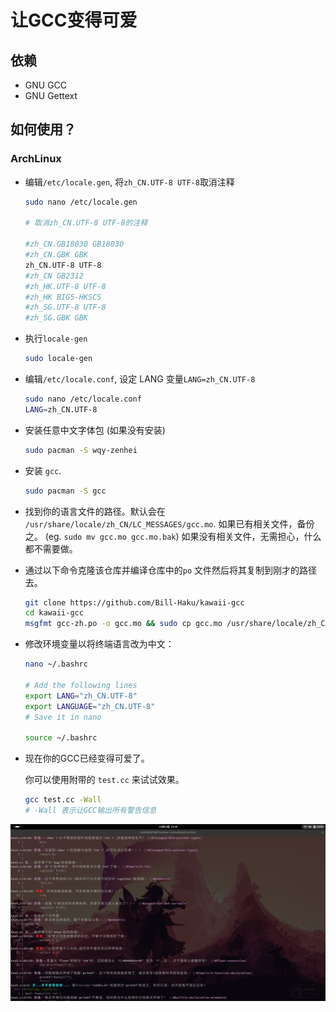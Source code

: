 # 让GCC变得可爱

## 依赖
- GNU GCC
- GNU Gettext

## 如何使用？
### ArchLinux

- 编辑`/etc/locale.gen`, 将`zh_CN.UTF-8 UTF-8`取消注释
    ```bash
    sudo nano /etc/locale.gen

    # 取消zh_CN.UTF-8 UTF-8的注释

    #zh_CN.GB18030 GB18030
    #zh_CN.GBK GBK
    zh_CN.UTF-8 UTF-8
    #zh_CN GB2312
    #zh_HK.UTF-8 UTF-8
    #zh_HK BIG5-HKSCS
    #zh_SG.UTF-8 UTF-8
    #zh_SG.GBK GBK
    ```
- 执行`locale-gen`

    ```bash
    sudo locale-gen
    ```

- 编辑`/etc/locale.conf`, 设定 LANG 变量`LANG=zh_CN.UTF-8`

    ```bash
    sudo nano /etc/locale.conf
    LANG=zh_CN.UTF-8
    ```

- 安装任意中文字体包 (如果没有安装)

    ```bash
    sudo pacman -S wqy-zenhei
    ```

- 安装 `gcc`.

    ```bash
    sudo pacman -S gcc
    ```

- 找到你的语言文件的路径。默认会在 `/usr/share/locale/zh_CN/LC_MESSAGES/gcc.mo`. 如果已有相关文件，备份之。 (eg. `sudo mv gcc.mo gcc.mo.bak`) 如果没有相关文件，无需担心，什么都不需要做。

- 通过以下命令克隆该仓库并编译仓库中的`po` 文件然后将其复制到刚才的路径去。

    ```bash
    git clone https://github.com/Bill-Haku/kawaii-gcc
    cd kawaii-gcc
    msgfmt gcc-zh.po -o gcc.mo && sudo cp gcc.mo /usr/share/locale/zh_CN/LC_MESSAGES/gcc.mo
    ```

- 修改环境变量以将终端语言改为中文：

    ```bash
    nano ~/.bashrc
    
    # Add the following lines
    export LANG="zh_CN.UTF-8"
    export LANGUAGE="zh_CN.UTF-8"
    # Save it in nano

    source ~/.bashrc
    ```

- 现在你的GCC已经变得可爱了。

    你可以使用附带的 `test.cc` 来试试效果。

    ```bash
    gcc test.cc -Wall
    # -Wall 表示让GCC输出所有警告信息
    ```

![kawaiigcc](./kawaiigcc/kawaiigcc.png)